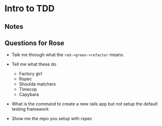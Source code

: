 # Intro to TDD

## Notes

## Questions for Rose

- Talk me through what the `red->green->refactor` means.
- Tell me what these do
    - Factory girl
    - Rspec
    - Shoulda matchers
    - Timecop
    - Capybara

- What is the command to create a new rails app but not setup the default
  testing framework
- Show me the repo you setup with rspec
